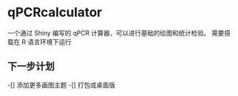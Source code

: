 # qPCRcalculator
一个通过 Shiny 编写的 qPCR 计算器，可以进行基础的绘图和统计检验。
需要搭载在 R 语言环境下运行

## 下一步计划
-[] 添加更多画图主题
-[] 打包成桌面版
